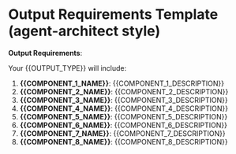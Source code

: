 # Output Requirements Template (agent-architect style)

**Output Requirements**:

Your {{OUTPUT_TYPE}} will include:
1. **{{COMPONENT_1_NAME}}**: {{COMPONENT_1_DESCRIPTION}}
2. **{{COMPONENT_2_NAME}}**: {{COMPONENT_2_DESCRIPTION}}
3. **{{COMPONENT_3_NAME}}**: {{COMPONENT_3_DESCRIPTION}}
4. **{{COMPONENT_4_NAME}}**: {{COMPONENT_4_DESCRIPTION}}
5. **{{COMPONENT_5_NAME}}**: {{COMPONENT_5_DESCRIPTION}}
6. **{{COMPONENT_6_NAME}}**: {{COMPONENT_6_DESCRIPTION}}
7. **{{COMPONENT_7_NAME}}**: {{COMPONENT_7_DESCRIPTION}}
8. **{{COMPONENT_8_NAME}}**: {{COMPONENT_8_DESCRIPTION}}